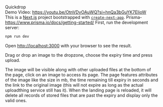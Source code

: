 Quickdrop  
Demo Video: https://youtu.be/OtnVDvOAuWQ?si=hnQa3bGuYK7EIioW  
This is a [Next.js](https://nextjs.org) project bootstrapped with [`create-next-app`](https://github.com/vercel/next.js/tree/canary/packages/create-next-app).
Prisma- https://www.prisma.io/docs/getting-started/
First, run the development server:

```bash
npm run dev
```

Open [http://localhost:3000](http://localhost:3000) with your browser to see the result.

Drag or drop an image to the dropzone, choose the expiry time and press upload.

The image will be visible along with other uploaded files at the bottom of the page, click on an image to access its page. The page features attributes of the image like the size in mb, the time remaining till expiry in seconds and the link to the original image (this will not expire as long as the actual uploadthing service still has it). When the landing page is reloaded, it will delete all records of stored files that are past the expiry and display only the valid ones.
